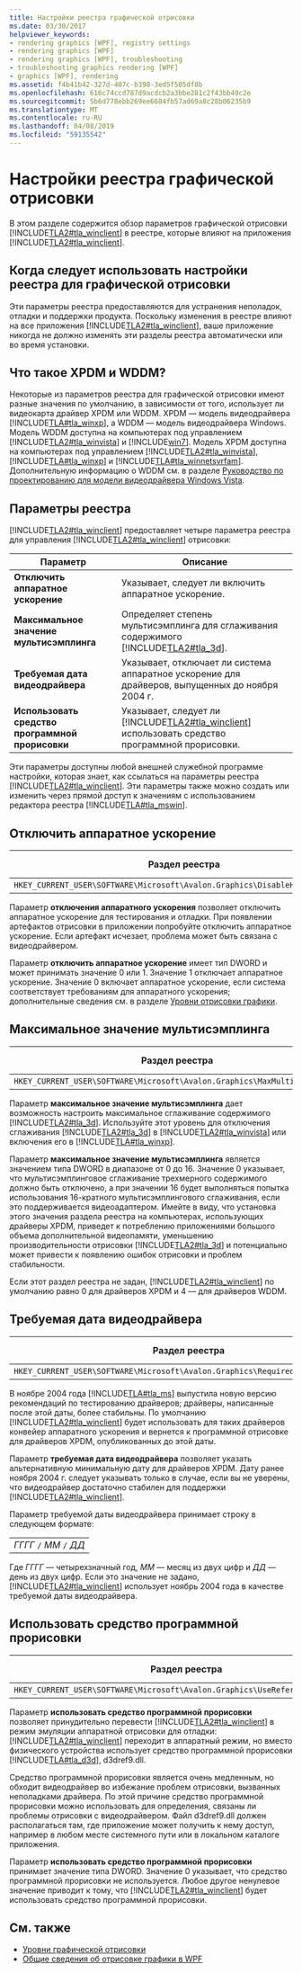 ```yaml
---
title: Настройки реестра графической отрисовки
ms.date: 03/30/2017
helpviewer_keywords:
- rendering graphics [WPF], registry settings
- rendering graphics [WPF]
- rendering graphics [WPF], troubleshooting
- troubleshooting graphics rendering [WPF]
- graphics [WPF], rendering
ms.assetid: f4b41b42-327d-407c-b398-3ed5f505df8b
ms.openlocfilehash: 616c74ccd787d9acdcb2a3bbe281c2f43bb49c2e
ms.sourcegitcommit: 5b6d778ebb269ee6684fb57ad69a8c28b06235b9
ms.translationtype: MT
ms.contentlocale: ru-RU
ms.lasthandoff: 04/08/2019
ms.locfileid: "59135542"
---
```

# <a name="graphics-rendering-registry-settings"></a>Настройки реестра графической отрисовки
В этом разделе содержится обзор параметров графической отрисовки [!INCLUDE[TLA2#tla_winclient](../../../../includes/tla2sharptla-winclient-md.md)] в реестре, которые влияют на приложения [!INCLUDE[TLA2#tla_winclient](../../../../includes/tla2sharptla-winclient-md.md)].  

<a name="overview"></a>   
## <a name="when-to-use-graphics-rendering-registry-settings"></a>Когда следует использовать настройки реестра для графической отрисовки  
 Эти параметры реестра предоставляются для устранения неполадок, отладки и поддержки продукта. Поскольку изменения в реестре влияют на все приложения [!INCLUDE[TLA2#tla_winclient](../../../../includes/tla2sharptla-winclient-md.md)], ваше приложение никогда не должно изменять эти разделы реестра автоматически или во время установки.  
  
<a name="xpdmandwddm"></a>   
## <a name="what-are-xpdm-and-wddm"></a>Что такое XPDM и WDDM?  
 Некоторые из параметров реестра для графической отрисовки имеют разные значения по умолчанию, в зависимости от того, использует ли видеокарта драйвер XPDM или WDDM. XPDM — модель видеодрайвера [!INCLUDE[TLA#tla_winxp](../../../../includes/tlasharptla-winxp-md.md)], а WDDM — модель видеодрайвера Windows. Модель WDDM доступна на компьютерах под управлением [!INCLUDE[TLA2#tla_winvista](../../../../includes/tla2sharptla-winvista-md.md)] и [!INCLUDE[win7](../../../../includes/win7-md.md)]. Модель XPDM доступна на компьютерах под управлением [!INCLUDE[TLA2#tla_winvista](../../../../includes/tla2sharptla-winvista-md.md)], [!INCLUDE[TLA#tla_winxp](../../../../includes/tlasharptla-winxp-md.md)] и [!INCLUDE[TLA#tla_winnetsvrfam](../../../../includes/tlasharptla-winnetsvrfam-md.md)]. Дополнительную информацию о WDDM см. в разделе [Руководство по проектированию для модели видеодрайвера Windows Vista](https://go.microsoft.com/fwlink/?LinkId=178394).  
  
<a name="registry_settings"></a>   
## <a name="registry-settings"></a>Параметры реестра  
 [!INCLUDE[TLA2#tla_winclient](../../../../includes/tla2sharptla-winclient-md.md)] предоставляет четыре параметра реестра для управления [!INCLUDE[TLA2#tla_winclient](../../../../includes/tla2sharptla-winclient-md.md)] отрисовки:  
  
|Параметр|Описание|  
|-------------|-----------------|  
|**Отключить аппаратное ускорение**|Указывает, следует ли включить аппаратное ускорение.|  
|**Максимальное значение мультисэмплинга**|Определяет степень мультисэмплинга для сглаживания содержимого [!INCLUDE[TLA2#tla_3d](../../../../includes/tla2sharptla-3d-md.md)].|  
|**Требуемая дата видеодрайвера**|Указывает, отключает ли система аппаратное ускорение для драйверов, выпущенных до ноября 2004 г.|  
|**Использовать средство программной прорисовки**|Указывает, следует ли [!INCLUDE[TLA2#tla_winclient](../../../../includes/tla2sharptla-winclient-md.md)] использовать средство программной прорисовки.|  
  
 Эти параметры доступны любой внешней служебной программе настройки, которая знает, как ссылаться на параметры реестра [!INCLUDE[TLA2#tla_winclient](../../../../includes/tla2sharptla-winclient-md.md)]. Эти параметры также можно создать или изменить через прямой доступ к значениям с использованием редактора реестра [!INCLUDE[TLA#tla_mswin](../../../../includes/tlasharptla-mswin-md.md)].  
  
<a name="disablehardwareacceleration"></a>   
## <a name="disable-hardware-acceleration-option"></a>Отключить аппаратное ускорение  
  
|Раздел реестра|Тип значения|  
|------------------|----------------|  
|`HKEY_CURRENT_USER\SOFTWARE\Microsoft\Avalon.Graphics\DisableHWAcceleration`|DWORD|  
  
 Параметр **отключения аппаратного ускорения** позволяет отключить аппаратное ускорение для тестирования и отладки. При появлении артефактов отрисовки в приложении попробуйте отключить аппаратное ускорение. Если артефакт исчезает, проблема может быть связана с видеодрайвером.  
  
 Параметр **отключить аппаратное ускорение** имеет тип DWORD и может принимать значение 0 или 1. Значение 1 отключает аппаратное ускорение. Значение 0 включает аппаратное ускорение, если система соответствует требованиям для аппаратного ускорения; дополнительные сведения см. в разделе [Уровни отрисовки графики](../advanced/graphics-rendering-tiers.md).  
  
<a name="maxmultisample"></a>   
## <a name="maximum-multisample-value"></a>Максимальное значение мультисэмплинга  
  
|Раздел реестра|Тип значения|  
|------------------|----------------|  
|`HKEY_CURRENT_USER\SOFTWARE\Microsoft\Avalon.Graphics\MaxMultisampleType`|DWORD|  
  
 Параметр **максимальное значение мультисэмплинга** дает возможность настроить максимальное сглаживание содержимого [!INCLUDE[TLA2#tla_3d](../../../../includes/tla2sharptla-3d-md.md)]. Используйте этот уровень для отключения сглаживания [!INCLUDE[TLA2#tla_3d](../../../../includes/tla2sharptla-3d-md.md)] в [!INCLUDE[TLA2#tla_winvista](../../../../includes/tla2sharptla-winvista-md.md)] или включения его в [!INCLUDE[TLA#tla_winxp](../../../../includes/tlasharptla-winxp-md.md)].  
  
 Параметр **максимальное значение мультисэмплинга** является значением типа DWORD в диапазоне от 0 до 16. Значение 0 указывает, что мультисэмплинговое сглаживание трехмерного содержимого должно быть отключено, а при значении 16 будет выполняться попытка использования 16-кратного мультисэмплингового сглаживания, если это поддерживается видеоадаптером. Имейте в виду, что установка этого значения раздела реестра на компьютерах, использующих драйверы XPDM, приведет к потреблению приложениями большого объема дополнительной видеопамяти, уменьшению производительности отрисовки [!INCLUDE[TLA2#tla_3d](../../../../includes/tla2sharptla-3d-md.md)] и потенциально может привести к появлению ошибок отрисовки и проблем стабильности.  
  
 Если этот раздел реестра не задан, [!INCLUDE[TLA2#tla_winclient](../../../../includes/tla2sharptla-winclient-md.md)] по умолчанию равно 0 для драйверов XPDM и 4 — для драйверов WDDM.  
  
<a name="requiredvideodriverdatesetting"></a>   
## <a name="required-video-driver-date-setting"></a>Требуемая дата видеодрайвера  
  
|Раздел реестра|Тип значения|  
|------------------|----------------|  
|`HKEY_CURRENT_USER\SOFTWARE\Microsoft\Avalon.Graphics\RequiredVideoDriverDate`|String|  
  
 В ноябре 2004 года [!INCLUDE[TLA#tla_ms](../../../../includes/tlasharptla-ms-md.md)] выпустила новую версию рекомендаций по тестированию драйверов; драйверы, написанные после этой даты, более стабильны. По умолчанию [!INCLUDE[TLA2#tla_winclient](../../../../includes/tla2sharptla-winclient-md.md)] будет использовать для таких драйверов конвейер аппаратного ускорения и вернется к программной отрисовке для драйверов XPDM, опубликованных до этой даты.  
  
 Параметр **требуемая дата видеодрайвера** позволяет указать альтернативную минимальную дату для драйверов XPDM. Дату ранее ноября 2004 г. следует указывать только в случае, если вы не уверены, что видеодрайвер достаточно стабилен для поддержки [!INCLUDE[TLA2#tla_winclient](../../../../includes/tla2sharptla-winclient-md.md)].  
  
 Параметр требуемой даты видеодрайвера принимает строку в следующем формате:  
  
| |  
|-|  
|*ГГГГ* `/` *ММ* `/` *ДД*|  
  
 Где *ГГГГ* — четырехзначный год, *MM* — месяц из двух цифр и *ДД* — день из двух цифр. Если это значение не задано, [!INCLUDE[TLA2#tla_winclient](../../../../includes/tla2sharptla-winclient-md.md)] использует ноябрь 2004 года в качестве требуемой даты видеодрайвера.  
  
<a name="usereferencerasterizeroption"></a>   
## <a name="use-reference-rasterizer-option"></a>Использовать средство программной прорисовки  
  
|Раздел реестра|Тип значения|  
|------------------|----------------|  
|`HKEY_CURRENT_USER\SOFTWARE\Microsoft\Avalon.Graphics\UseReferenceRasterizer`|DWORD|  
  
 Параметр **использовать средство программной прорисовки** позволяет принудительно перевести [!INCLUDE[TLA2#tla_winclient](../../../../includes/tla2sharptla-winclient-md.md)] в режим эмуляции аппаратной отрисовки для отладки: [!INCLUDE[TLA2#tla_winclient](../../../../includes/tla2sharptla-winclient-md.md)] переходит в аппаратный режим, но вместо физического устройства использует средство программной прорисовки [!INCLUDE[TLA#tla_d3d](../../../../includes/tlasharptla-d3d-md.md)], d3dref9.dll.  
  
 Средство программной прорисовки является очень медленным, но обходит видеодрайвер во избежание проблем отрисовки, вызванных неполадками драйвера. По этой причине средство программной прорисовки можно использовать для определения, связаны ли проблемы отрисовки с видеодрайвером. Файл d3dref9.dll должен располагаться там, где приложение может получить к нему доступ, например в любом месте системного пути или в локальном каталоге приложения.  
  
 Параметр **использовать средство программной прорисовки** принимает значение типа DWORD. Значение 0 указывает, что средство программной прорисовки не используется. Любое другое ненулевое значение приводит к тому, что [!INCLUDE[TLA2#tla_winclient](../../../../includes/tla2sharptla-winclient-md.md)] будет использовать средство программной прорисовки.  
  
## <a name="see-also"></a>См. также

- [Уровни графической отрисовки](../advanced/graphics-rendering-tiers.md)
- [Общие сведения об отрисовке графики в WPF](wpf-graphics-rendering-overview.md)
